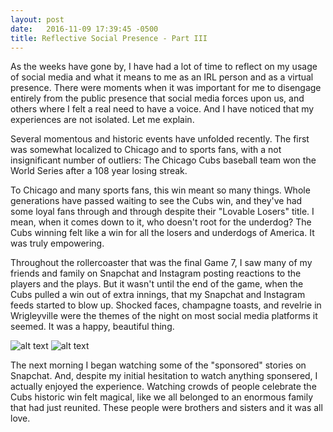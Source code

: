 ```yaml
---
layout: post
date:   2016-11-09 17:39:45 -0500
title: Reflective Social Presence - Part III
---
```


As the weeks have gone by, I have had a lot of time to reflect on my usage of social media and what it means to me as an IRL person and as a virtual presence.  There were moments when it was important for me to disengage entirely from the public presence that social media forces upon us, and others where I felt a real need to have a voice.  And I have noticed that my experiences are not isolated.  Let me explain.

Several momentous and historic events have unfolded recently.  The first was somewhat localized to Chicago and to sports fans, with a not insignificant number of outliers: The Chicago Cubs baseball team won the World Series after a 108 year losing streak.  

To Chicago and many sports fans, this win meant so many things.  Whole generations have passed waiting to see the Cubs win, and they've had some loyal fans through and through despite their "Lovable Losers" title.  I mean, when it comes down to it, who doesn't root for the underdog?  The Cubs winning felt like a win for all the losers and underdogs of America.  It was truly empowering.

Throughout the rollercoaster that was the final Game 7, I saw many of my friends and family on Snapchat and Instagram posting reactions to the players and the plays.  But it wasn't until the end of the game, when the Cubs pulled a win out of extra innings, that my Snapchat and Instagram feeds started to blow up.  Shocked faces, champagne toasts, and revelrie in Wrigleyville were the themes of the night on most social media platforms it seemed.  It was a happy, beautiful thing.

![alt text](/dwblog/images/CubsParade1.png "Screenshot sponsored content")
![alt text](/dwblog/images/CubsParade2.png "Screenshot sponsored content")

The next morning I began watching some of the "sponsored" stories on Snapchat.  And, despite my initial hesitation to watch anything sponsered, I actually enjoyed the experience.  Watching crowds of people celebrate the Cubs historic win felt magical, like we all belonged to an enormous family that had just reunited.  These people were brothers and sisters and it was all love.




